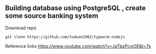 ## Building database using PostgreSQL , create some source banking system
Download repo 
```
git clone https://github.com/tuduan1902/typeorm-nodejs
```
Reference links https://www.youtube.com/watch?v=JaTbzPcyiOE&t=7s
